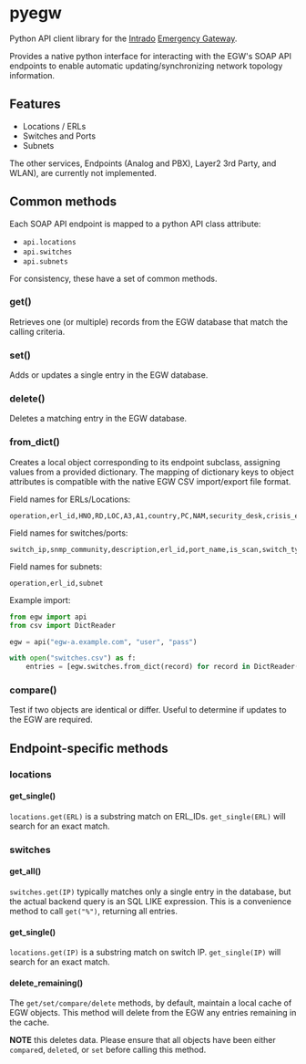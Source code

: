 # pyegw

Python API client library for the [Intrado][intrado] [Emergency Gateway][egw].

Provides a native python interface for interacting with the EGW's
SOAP API endpoints to enable automatic updating/synchronizing network
topology information.

[intrado]: https://www.intrado.com/
[egw]: https://www.intrado.com/en/safety-services/public-safety/e911-large-enterprise

## Features

- Locations / ERLs
- Switches and Ports
- Subnets

The other services, Endpoints (Analog and PBX), Layer2 3rd Party, and
WLAN), are currently not implemented.

## Common methods

Each SOAP API endpoint is mapped to a python API class attribute:

- `api.locations`
- `api.switches`
- `api.subnets`

For consistency, these have a set of common methods.

### get()

Retrieves one (or multiple) records from the EGW database that match the
calling criteria.

### set()

Adds or updates a single entry in the EGW database.

### delete()

Deletes a matching entry in the EGW database.

### from_dict()

Creates a local object corresponding to its endpoint subclass, assigning
values from a provided dictionary.  The mapping of dictionary keys to object
attributes is compatible with the native EGW CSV import/export file format.

Field names for ERLs/Locations:

```csv
operation,erl_id,HNO,RD,LOC,A3,A1,country,PC,NAM,security_desk,crisis_email,url_data
```

Field names for switches/ports:

```csv
switch_ip,snmp_community,description,erl_id,port_name,is_scan,switch_type
```

Field names for subnets:

```csv
operation,erl_id,subnet
```

Example import:

```python
from egw import api
from csv import DictReader

egw = api("egw-a.example.com", "user", "pass")

with open("switches.csv") as f:
    entries = [egw.switches.from_dict(record) for record in DictReader(f)]
```

### compare()

Test if two objects are identical or differ.  Useful to determine if
updates to the EGW are required.

## Endpoint-specific methods

### locations

#### get_single()

`locations.get(ERL)` is a substring match on ERL_IDs. `get_single(ERL)`
will search for an exact match.

### switches

#### get_all()

`switches.get(IP)` typically matches only a single entry in the
database, but the actual backend query is an SQL LIKE expression.
This is a convenience method to call `get("%")`, returning all entries.

#### get_single()

`locations.get(IP)` is a substring match on switch IP. `get_single(IP)`
will search for an exact match.

#### delete_remaining()

The `get/set/compare/delete` methods, by default, maintain a local
cache of EGW objects.  This method will delete from the EGW any entries
remaining in the cache.

**NOTE** this deletes data.  Please ensure that all objects have been
either `compare`d, `delete`d, or `set` before calling this method.
